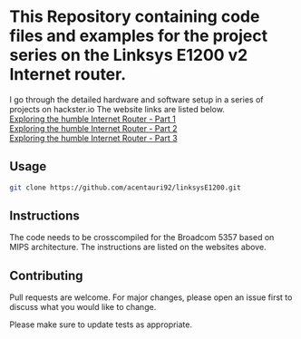# This Repository containing code files and examples for the project series on the Linksys E1200 v2 Internet router.
I go through the detailed hardware and software setup in a series of projects on hackster.io The website links are listed below.  
[Exploring the humble Internet Router - Part 1](https://www.hackster.io/acentauri92/exploring-the-humble-internet-router-part-1-75703a)  
[Exploring the humble Internet Router - Part 2](https://www.hackster.io/acentauri92/exploring-the-humble-internet-router-part-2-1321c8)  
[Exploring the humble Internet Router - Part 3](https://www.hackster.io/acentauri92/exploring-the-humble-internet-router-part-3-da5688)  

## Usage
```bash
git clone https://github.com/acentauri92/linksysE1200.git
```
## Instructions
The code needs to be crosscompiled for the Broadcom 5357 based on MIPS architecture. The instructions are listed on the websites above.

## Contributing
Pull requests are welcome. For major changes, please open an issue first to discuss what you would like to change.

Please make sure to update tests as appropriate.
